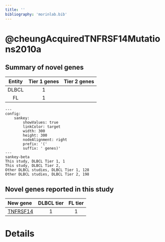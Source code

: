 ```yaml
---
title: ''
bibliography: 'morinlab.bib'
---
```


# @cheungAcquiredTNFRSF14Mutations2010a
## Summary of novel genes

|Entity| Tier 1 genes| Tier 2 genes|
|:-:|:-:|:-:|
|DLBCL|1||
|FL|1||
```mermaid
---
config:
    sankey:
        showValues: true
        linkColor: target
        width: 300
        height: 300
        nodeAlignment: right
        prefix: '('
        suffix: ' genes)'
---
sankey-beta
This study, DLBCL Tier 1, 1
This study, DLBCL Tier 2, 
Other DLBCL studies, DLBCL Tier 1, 128
Other DLBCL studies, DLBCL Tier 2, 198
```


## Novel genes reported in this study

|New gene|DLBCL tier|FL tier|
|:-|:-:|:-:|
|[TNFRSF14](TNFRSF14)|1 |1 |

# Details

